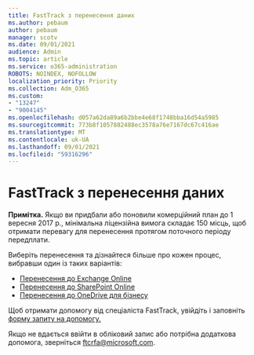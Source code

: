```yaml
---
title: FastTrack з перенесення даних
ms.author: pebaum
author: pebaum
manager: scotv
ms.date: 09/01/2021
audience: Admin
ms.topic: article
ms.service: o365-administration
ROBOTS: NOINDEX, NOFOLLOW
localization_priority: Priority
ms.collection: Adm_O365
ms.custom:
- "13247"
- "9004145"
ms.openlocfilehash: d057a62da89a6b2bbe4e68f1748bba16d54a5985
ms.sourcegitcommit: 773b8f1057882488ec3578a76e7167dc67c416ae
ms.translationtype: MT
ms.contentlocale: uk-UA
ms.lasthandoff: 09/01/2021
ms.locfileid: "59316296"
---
```

# <a name="fasttrack-assistance-with-data-migration"></a>FastTrack з перенесення даних

**Примітка.** Якщо ви придбали або поновили комерційний план до 1 вересня 2017 р., мінімальна ліцензійна вимога складає 150 місць, щоб отримати перевагу для перенесення протягом поточного періоду передплати.

Виберіть перенесення та дізнайтеся більше про кожен процес, вибравши один із таких варіантів: 

- [Перенесення до Exchange Online](https://go.microsoft.com/fwlink/?linkid=2125831)
- [Перенесення до SharePoint Online](https://go.microsoft.com/fwlink/?linkid=2125639)
- [Перенесення до OneDrive для бізнесу](https://go.microsoft.com/fwlink/?linkid=2125463)

Щоб отримати допомогу від спеціаліста FastTrack, увійдіть і заповніть [форму запиту на допомогу.](https://go.microsoft.com/fwlink/?linkid=2125443)

Якщо не вдається ввійти в обліковий запис або потрібна додаткова допомога, зверніться ftcrfa@microsoft.com.
